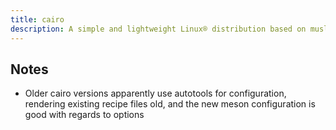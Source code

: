 ```yaml
---
title: cairo
description: A simple and lightweight Linux® distribution based on musl libc and toybox
---
```


## Notes
- Older cairo versions apparently use autotools for configuration, rendering existing recipe files old, and the new meson configuration is good with regards to options
